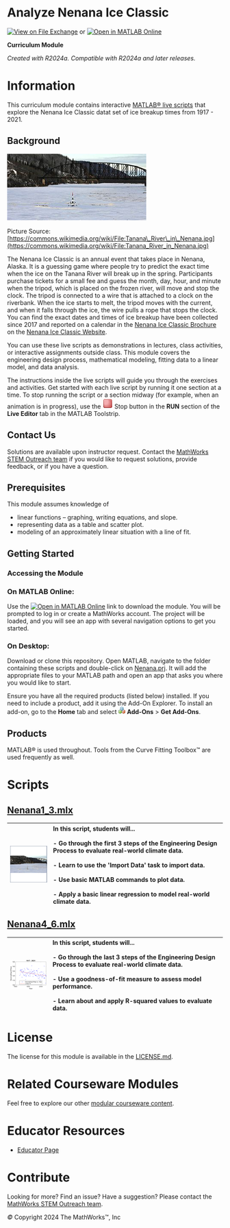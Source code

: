 
# Analyze Nenana Ice Classic

[![View on File Exchange](https://www.mathworks.com/matlabcentral/images/matlab-file-exchange.svg)](https://www.mathworks.com/matlabcentral/fileexchange/164811-analyze-nenana-ice-classic) or [![Open in MATLAB Online](https://www.mathworks.com/images/responsive/global/open-in-matlab-online.svg)](https://matlab.mathworks.com/open/github/v1?repo=MathWorks-Teaching-Resources/Analyze-Nenana-Ice-Classic&project=Nenana.prj)

**Curriculum Module**

_Created with R2024a. Compatible with R2024a and later releases._

# Information

This curriculum module contains interactive [MATLAB® live scripts](https://www.mathworks.com/products/matlab/live-editor.html) that explore the Nenana Ice Classic datat set of ice breakup times from 1917 \- 2021.


## Background

![image_0.png](Images/image_0.png)


Picture Source: [https://commons.wikimedia.org/wiki/File:Tanana\_River\_in\_Nenana.jpg](https://commons.wikimedia.org/wiki/File:Tanana_River_in_Nenana.jpg)


The Nenana Ice Classic is an annual event that takes place in Nenana, Alaska. It is a guessing game where people try to predict the exact time when the ice on the Tanana River will break up in the spring. Participants purchase tickets for a small fee and guess the month, day, hour, and minute when the tripod, which is placed on the frozen river, will move and stop the clock. The tripod is connected to a wire that is attached to a clock on the riverbank. When the ice starts to melt, the tripod moves with the current, and when it falls through the ice, the wire pulls a rope that stops the clock. You can find the exact dates and times of ice breakup have been collected since 2017 and reported on a calendar in the [Nenana Ice Classic Brochure](https://www.nenanaakiceclassic.com/brochures) on the [Nenana Ice Classic Website](https://www.nenanaakiceclassic.com/).


You can use these live scripts as demonstrations in lectures, class activities, or interactive assignments outside class. This module covers the engineering design process, mathematical modeling, fitting data to a linear model, and data analysis.  


The instructions inside the live scripts will guide you through the exercises and activities. Get started with each live script by running it one section at a time. To stop running the script or a section midway (for example, when an animation is in progress), use the ![image_1.png](Images/image_1.png) Stop button in the **RUN** section of the **Live Editor** tab in the MATLAB Toolstrip.

## Contact Us

Solutions are available upon instructor request. Contact the [MathWorks STEM Outreach team](mailto:%20stemoutreach@groups.mathworks.com) if you would like to request solutions, provide feedback, or if you have a question.


## Prerequisites

This module assumes knowledge of 

-  linear functions – graphing, writing equations, and slope. 
-  representing data as a table and scatter plot. 
-  modeling of an approximately linear situation with a line of fit. 

## Getting Started
### Accessing the Module
### **On MATLAB Online:**

Use the [![Open in MATLAB Online](https://www.mathworks.com/images/responsive/global/open-in-matlab-online.svg)](https://matlab.mathworks.com/open/github/v1?repo=MathWorks-Teaching-Resources/Analyze-Nenana-Ice-Classic&project=Nenana.prj) link to download the module. You will be prompted to log in or create a MathWorks account. The project will be loaded, and you will see an app with several navigation options to get you started.

### **On Desktop:**

Download or clone this repository. Open MATLAB, navigate to the folder containing these scripts and double\-click on [Nenana.prj](https://matlab.mathworks.com/open/github/v1?repo=MathWorks-Teaching-Resources/Analyze-Nenana-Ice-Classic&project=Nenana.prj). It will add the appropriate files to your MATLAB path and open an app that asks you where you would like to start. 


Ensure you have all the required products (listed below) installed. If you need to include a product, add it using the Add\-On Explorer. To install an add\-on, go to the **Home** tab and select  ![image_3.png](Images/image_3.png) **Add-Ons** > **Get Add-Ons**. 


## Products

MATLAB® is used throughout. Tools from the Curve Fitting Toolbox™ are used frequently as well. 

# Scripts

## [**Nenana1\_3.mlx**](./Nenana1_3.mlx) 
| ![image_4.png](Images/image_4.png) <br>  | **In this script, students will...** <br> <br>-  Go through the first 3 steps of the Engineering Design Process to evaluate real\-world climate data.  <br> <br>-  Learn to use the 'Import Data' task to import data. <br> <br>-  Use basic MATLAB commands to plot data. <br> <br>-  Apply a basic linear regression to model real\-world climate data. <br>   |
| :-- | :-- |

## [**Nenana4\_6.mlx**](./Nenana4_6.mlx) 
| ![image_5.png](Images/image_5.png) <br>  | **In this script, students will...** <br> <br>-  Go through the last 3 steps of the Engineering Design Process to evaluate real\-world climate data.  <br> <br>-  Use a goodness\-of\-fit measure to assess model performance. <br> <br>-  Learn about and apply R\-squared values to evaluate data.  <br>   |
| :-- | :-- |

# License

The license for this module is available in the [LICENSE.md]((https://github.com/mathworks/Analyze-Nenana-Ice-Classic/blob/main/LICENSE)).

# Related Courseware Modules

Feel free to explore our other [modular courseware content](https://www.mathworks.com/matlabcentral/fileexchange/?q=tag%3A%22courseware+module%22&sort=downloads_desc_30d).

# Educator Resources
-  [Educator Page](https://www.mathworks.com/academia/educators.html) 

# Contribute 

Looking for more? Find an issue? Have a suggestion? Please contact the [MathWorks STEM Outreach team](mailto:%20stemoutreach@groups.mathworks.com).


 *©* Copyright 2024 The MathWorks™, Inc



